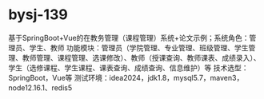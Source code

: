 # bysj-139
基于SpringBoot+Vue的在教务管理（课程管理）系统+论文示例；系统角色：管理员、学生、教师 功能模块：管理员（学院管理、专业管理、班级管理、学生管理、教师管理、课程管理、选课修改）、教师（授课查询、教师课表、成绩录入）、学生（选修课程、学生课程、课表查询、成绩查询、信息维护）等 技术选型：SpringBoot，Vue等 测试环境：idea2024，jdk1.8，mysql5.7，maven3，node12.16.1、redis5
